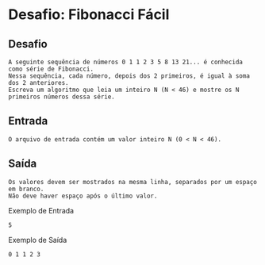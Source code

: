 # Desafio: Fibonacci Fácil

## Desafio

    A seguinte sequência de números 0 1 1 2 3 5 8 13 21... é conhecida como série de Fibonacci. 
    Nessa sequência, cada número, depois dos 2 primeiros, é igual à soma dos 2 anteriores. 
    Escreva um algoritmo que leia um inteiro N (N < 46) e mostre os N primeiros números dessa série.

## Entrada
    O arquivo de entrada contém um valor inteiro N (0 < N < 46).

## Saída
    Os valores devem ser mostrados na mesma linha, separados por um espaço em branco. 
    Não deve haver espaço após o último valor.

    
Exemplo de Entrada
	
    5

Exemplo de Saída

    0 1 1 2 3